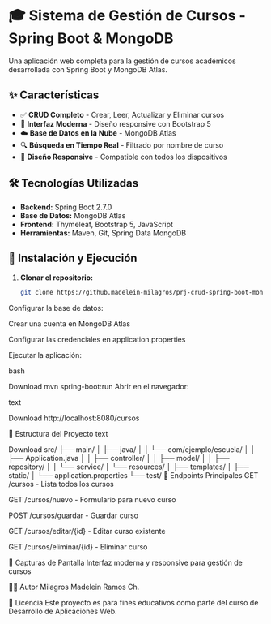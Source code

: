 # 🎓 Sistema de Gestión de Cursos - Spring Boot & MongoDB

Una aplicación web completa para la gestión de cursos académicos desarrollada con Spring Boot y MongoDB Atlas.

## ✨ Características

- ✅ **CRUD Completo** - Crear, Leer, Actualizar y Eliminar cursos
- 🎨 **Interfaz Moderna** - Diseño responsive con Bootstrap 5
- ☁️ **Base de Datos en la Nube** - MongoDB Atlas
- 🔍 **Búsqueda en Tiempo Real** - Filtrado por nombre de curso
- 📱 **Diseño Responsive** - Compatible con todos los dispositivos

## 🛠️ Tecnologías Utilizadas

- **Backend:** Spring Boot 2.7.0
- **Base de Datos:** MongoDB Atlas
- **Frontend:** Thymeleaf, Bootstrap 5, JavaScript
- **Herramientas:** Maven, Git, Spring Data MongoDB

## 🚀 Instalación y Ejecución

1. **Clonar el repositorio:**
   ```bash
   git clone https://github.madelein-milagros/prj-crud-spring-boot-mongodb.git

  Configurar la base de datos:

Crear una cuenta en MongoDB Atlas

Configurar las credenciales en application.properties

Ejecutar la aplicación:

bash

Download
mvn spring-boot:run
Abrir en el navegador:

text


Download
http://localhost:8080/cursos

📁 Estructura del Proyecto
text

Download
src/
├── main/
│   ├── java/
│   │   └── com/ejemplo/escuela/
│   │       ├── Application.java
│   │       ├── controller/
│   │       ├── model/
│   │       ├── repository/
│   │       └── service/
│   └── resources/
│       ├── templates/
│       ├── static/
│       └── application.properties
└── test/
🎯 Endpoints Principales
GET /cursos - Lista todos los cursos

GET /cursos/nuevo - Formulario para nuevo curso

POST /cursos/guardar - Guardar curso

GET /cursos/editar/{id} - Editar curso existente

GET /cursos/eliminar/{id} - Eliminar curso

📸 Capturas de Pantalla
Interfaz moderna y responsive para gestión de cursos

👨‍💻 Autor
Milagros Madelein Ramos Ch.

📄 Licencia
Este proyecto es para fines educativos como parte del curso de Desarrollo de Aplicaciones Web.
